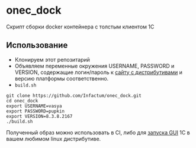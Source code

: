 # onec_dock

Скрипт сборки docker контейнера с толстым клиентом 1С

## Использование

- Клонируем этот репозитарий
- Объявляем переменные окружения USERNAME, PASSWORD и VERSION, содержащие логин/пароль к [сайту с дистрибутивами](http://releases.1c.ru) 
и версию платформы соответственно.
- `build.sh`

```
git clone https://github.com/Infactum/onec_dock.git
cd onec_dock
export USERNAME=vasya
export PASSWORD=pupkin
export VERSION=8.3.8.2167
./build.sh 
```

Полученный образ можно использовать в CI, либо для [запуска GUI](http://infostart.ru/public/548179/) 1С в вашем любимом linux дистрибутиве.